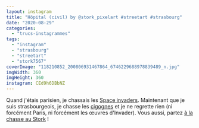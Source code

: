 ```yaml
---
layout: instagram
title: "Hôpital (civil) by @stork_pixelart #streetart #strasbourg"
date: "2020-08-29"
categories: 
  - "trucs-instagrammes"
tags: 
  - "instagram"
  - "strasbourg"
  - "streetart"
  - "stork7567"
coverImage: "118210852_200806931467864_6746229688978839489_n.jpg"
imgWidth: 360
imgHeight: 360
instagram: CEd9h6DBbNZ
---
```


Quand j'étais parisien, je chassais les [Space invaders](http://sitofotos.6x8.org/index.php?/category/2). Maintenant que je suis strasbourgeois, je chasse les [cigognes](https://www.6x8.org/tag/stork7567/) et je ne regrette rien (ni forcément Paris, ni forcément les œuvres d'Invader). Vous aussi, partez [à la chasse au Stork](https://www.6x8.org/2019/11/a-la-chasse-au-stork/) !

